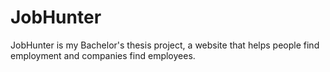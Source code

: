 # JobHunter
JobHunter is my Bachelor's thesis project, a website that helps people find employment and companies find employees.